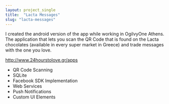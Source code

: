 ```yaml
---
layout: project_single
title:  "Lacta Messages"
slug: "lacta-messages"
---
```

I created the android version of the app while working in OgilvyOne Athens. The application that lets you scan the QR Code that is found on the Lacta chocolates (available in every super market in Greece) and trade messages with the one you love.

http://www.24hourstolove.gr/apps

- QR Code Scanning
- SQLite
- Facebook SDK Implementation
- Web Services
- Push Notifications
- Custom UI Elements
